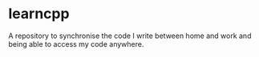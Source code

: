 # learncpp
A repository to synchronise the code I write between home and work and being able to access my code anywhere.
